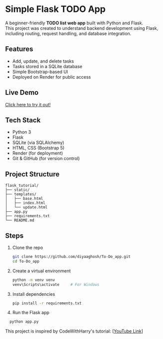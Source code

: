 # Simple Flask TODO App

A beginner-friendly **TODO list web app** built with Python and Flask.  
This project was created to understand backend development using Flask, including routing, request handling, and database integration.

##  Features
- Add, update, and delete tasks
- Tasks stored in a SQLite database
- Simple Bootstrap-based UI
- Deployed on Render for public access

##  Live Demo
[Click here to try it out!](https://todo-flask-app-qfli.onrender.com)

##  Tech Stack
- Python 3
- Flask
- SQLite (via SQLAlchemy)
- HTML, CSS (Bootstrap 5)
- Render (for deployment)
- Git & GitHub (for version control)

##  Project Structure
```
flask_tutorial/
├── static/
├── templates/
│   ├── base.html
│   ├── index.html
│   └── update.html
├── app.py
├── requirements.txt
└── README.md
  ```

## Steps
1. Clone the repo  
   ```bash
   git clone https://github.com/diyaaghosh/To-Do_app.git
   cd To-Do_app
   ```
2. Create a virtual environment
   ```bash
   python -m venv venv
   venv\Scripts\activate     # For Windows
   ```
4. Install dependencies
   ```bash
   pip install -r requirements.txt
   ```
6. Run the Flask app
 ```bash
   python app.py
   ```

   This project is inspired by CodeWithHarry's tutorial: [[YouTube Link](https://www.youtube.com/watch?v=oA8brF3w5XQ)]

